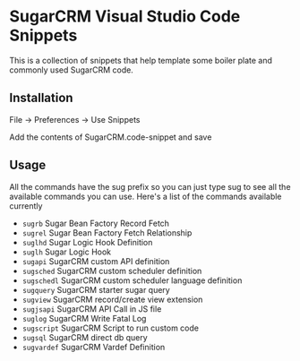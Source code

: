 # SugarCRM Visual Studio Code Snippets

This is a collection of snippets that help template some boiler plate and commonly used SugarCRM code. 
## Installation

File -> Preferences -> Use Snippets

Add the contents of SugarCRM.code-snippet and save

## Usage
All the commands have the sug prefix so you can just type sug to see all the available commands you can use. Here's a list of the commands available currently 

- `sugrb` Sugar Bean Factory Record Fetch
- `sugrel` Sugar Bean Factory Fetch Relationship
- `suglhd` Sugar Logic Hook Definition
- `suglh` Sugar Logic Hook
- `sugapi` SugarCRM custom API definition
- `sugsched` SugarCRM custom scheduler definition
- `sugschedl` SugarCRM custom scheduler language definition
- `sugquery` SugarCRM starter sugar query
- `sugview` SugarCRM record/create view extension
- `sugjsapi` SugarCRM API Call in JS file
- `suglog` SugarCRM Write Fatal Log
- `sugscript` SugarCRM Script to run custom code
- `sugsql` SugarCRM direct db query
- `sugvardef` SugarCRM Vardef Definition